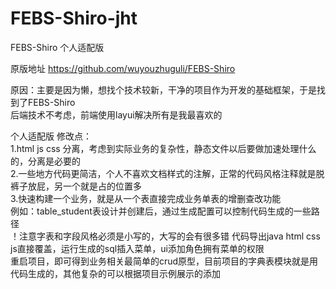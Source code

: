 # FEBS-Shiro-jht
FEBS-Shiro 个人适配版

原版地址 https://github.com/wuyouzhuguli/FEBS-Shiro

原因：主要是因为懒，想找个技术较新，干净的项目作为开发的基础框架，于是找到了FEBS-Shiro  
后端技术不考虑，前端使用layui解决所有是我最喜欢的  

个人适配版 修改点：  
1.html js css 分离，考虑到实际业务的复杂性，静态文件以后要做加速处理什么的，分离是必要的  
2.一些地方代码更简洁，个人不喜欢文档样式的注解，正常的代码风格注释就是脱裤子放屁，另一个就是占的位置多  
3.快速构建一个业务，就是从一个表直接完成业务单表的增删查改功能  
例如：table_student表设计并创建后，通过生成配置可以控制代码生成的一些路径  
	！注意字表和字段风格必须是小写的，大写的会有很多错
代码导出java html css js直接覆盖，运行生成的sql插入菜单，ui添加角色拥有菜单的权限  
重启项目，即可得到业务相关最简单的crud原型，目前项目的字典表模块就是用代码生成的，其他复杂的可以根据项目示例展示的添加
